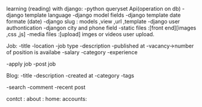 
learning (reading) with django:
   -python queryset Api(operation on db)
   -django template language
   -django model fields
   -django template date formate (date)
   -django slug : models ,view ,url ,template
   -django user authontication
   -djangon city and phone field
   -static files :[front end][images ,css ,js]
   -media files :[upload] imges or videos user upload.

Job: 
 -title
 -location
 -job type 
 -description
 -published at 
 -vacancy->number of position is availabe 
 -salary
 -category 
 -experience 


 -apply job
 -post job

Blog:
 -title
 -description
 -created at
 -category
 -tags

 -search 
 -comment
 -recent post

contct :
about :
home:
accounts:
